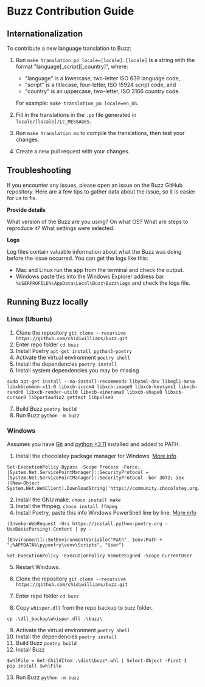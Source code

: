 # Buzz Contribution Guide

## Internationalization

To contribute a new language translation to Buzz:

1. Run `make translation_po locale=[locale]`. `[locale]` is a string with the format "language\[_script\]\[_country\]",
   where:

    - "language" is a lowercase, two-letter ISO 639 language code,
    - "script" is a titlecase, four-letter, ISO 15924 script code, and
    - "country" is an uppercase, two-letter, ISO 3166 country code.

   For example: `make translation_po locale=en_US`.

2. Fill in the translations in the `.po` file generated in `locale/[locale]/LC_MESSAGES`.
3. Run `make translation_mo` to compile the translations, then test your changes.
4. Create a new pull request with your changes.

## Troubleshooting

If you encounter any issues, please open an issue on the Buzz GitHub repository. Here are a few tips to gather data about the issue, so it is easier for us to fix.

**Provide details**

What version of the Buzz are you using? On what OS? What are steps to reproduce it? What settings were selected.

**Logs**

Log files contain valuable information about what the Buzz was doing before the issue occurred. You can get the logs like this:
* Mac and Linux run the app from the terminal and check the output.
* Windows paste this into the Windows Explorer address bar `%USERPROFILE%\AppData\Local\Buzz\Buzz\Logs` and check the logs file.

## Running Buzz locally

### Linux (Ubuntu)

1. Clone the repository `git clone --recursive https://github.com/chidiwilliams/buzz.git`
2. Enter repo folder `cd buzz`
3. Install Poetry `apt-get install python3-poetry`
4. Activate the virtual environment `poetry shell`
5. Install the dependencies `poetry install`
6. Install system dependencies you may be missing 
```
sudo apt-get install --no-install-recommends libyaml-dev libegl1-mesa libxkbcommon-x11-0 libxcb-icccm4 libxcb-image0 libxcb-keysyms1 libxcb-randr0 libxcb-render-util0 libxcb-xinerama0 libxcb-shape0 libxcb-cursor0 libportaudio2 gettext libpulse0
```
7. Build Buzz `poetry build`
8. Run Buzz `python -m buzz`

### Windows

Assumes you have [Git](https://git-scm.com/downloads) and [python <3.11](https://www.python.org/downloads) installed and added to PATH.

1. Install the chocolatey package manager for Windows. [More info](https://docs.chocolatey.org/en-us/choco/setup)
```
Set-ExecutionPolicy Bypass -Scope Process -Force; [System.Net.ServicePointManager]::SecurityProtocol = [System.Net.ServicePointManager]::SecurityProtocol -bor 3072; iex ((New-Object System.Net.WebClient).DownloadString('https://community.chocolatey.org/install.ps1'))
```
2. Install the GNU make. `choco install make`
3. Install the ffmpeg. `choco install ffmpeg`
4. Install Poetry, paste this info Windows PowerShell line by line. [More info](https://python-poetry.org/docs/)
```
(Invoke-WebRequest -Uri https://install.python-poetry.org -UseBasicParsing).Content | py -

[Environment]::SetEnvironmentVariable("Path", $env:Path + ";%APPDATA%\pypoetry\venv\Scripts", "User")

Set-ExecutionPolicy -ExecutionPolicy RemoteSigned -Scope CurrentUser
```
5. Restart Windows.

6. Clone the repository `git clone --recursive https://github.com/chidiwilliams/buzz.git`
7. Enter repo folder `cd buzz`
8. Copy `whisper.dll` from the repo backup to `buzz` folder. 
```
cp .\dll_backup\whisper.dll .\buzz\
```
9. Activate the virtual environment `poetry shell`
10. Install the dependencies `poetry install`
11. Build Buzz `poetry build`
12. Install Buzz 
```
$whlFile = Get-ChildItem .\dist\buzz*.whl | Select-Object -First 1
pip install $whlFile
```
13. Run Buzz `python -m buzz`